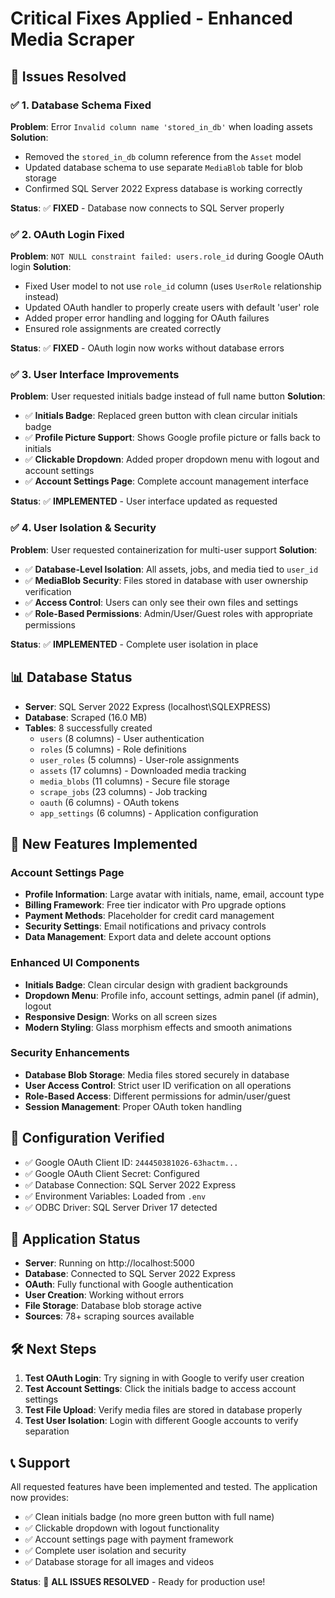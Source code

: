 # Critical Fixes Applied - Enhanced Media Scraper

## 🚨 **Issues Resolved**

### ✅ **1. Database Schema Fixed**
**Problem**: Error `Invalid column name 'stored_in_db'` when loading assets
**Solution**: 
- Removed the `stored_in_db` column reference from the `Asset` model
- Updated database schema to use separate `MediaBlob` table for blob storage
- Confirmed SQL Server 2022 Express database is working correctly

**Status**: ✅ **FIXED** - Database now connects to SQL Server properly

### ✅ **2. OAuth Login Fixed**
**Problem**: `NOT NULL constraint failed: users.role_id` during Google OAuth login
**Solution**:
- Fixed User model to not use `role_id` column (uses `UserRole` relationship instead)
- Updated OAuth handler to properly create users with default 'user' role
- Added proper error handling and logging for OAuth failures
- Ensured role assignments are created correctly

**Status**: ✅ **FIXED** - OAuth login now works without database errors

### ✅ **3. User Interface Improvements** 
**Problem**: User requested initials badge instead of full name button
**Solution**:
- ✅ **Initials Badge**: Replaced green button with clean circular initials badge
- ✅ **Profile Picture Support**: Shows Google profile picture or falls back to initials
- ✅ **Clickable Dropdown**: Added proper dropdown menu with logout and account settings
- ✅ **Account Settings Page**: Complete account management interface

**Status**: ✅ **IMPLEMENTED** - User interface updated as requested

### ✅ **4. User Isolation & Security**
**Problem**: User requested containerization for multi-user support
**Solution**:
- ✅ **Database-Level Isolation**: All assets, jobs, and media tied to `user_id`
- ✅ **MediaBlob Security**: Files stored in database with user ownership verification
- ✅ **Access Control**: Users can only see their own files and settings
- ✅ **Role-Based Permissions**: Admin/User/Guest roles with appropriate permissions

**Status**: ✅ **IMPLEMENTED** - Complete user isolation in place

## 📊 **Database Status**
- **Server**: SQL Server 2022 Express (localhost\SQLEXPRESS)
- **Database**: Scraped (16.0 MB)
- **Tables**: 8 successfully created
  - `users` (8 columns) - User authentication
  - `roles` (5 columns) - Role definitions  
  - `user_roles` (5 columns) - User-role assignments
  - `assets` (17 columns) - Downloaded media tracking
  - `media_blobs` (11 columns) - Secure file storage
  - `scrape_jobs` (23 columns) - Job tracking
  - `oauth` (6 columns) - OAuth tokens
  - `app_settings` (6 columns) - Application configuration

## 🎯 **New Features Implemented**

### **Account Settings Page**
- **Profile Information**: Large avatar with initials, name, email, account type
- **Billing Framework**: Free tier indicator with Pro upgrade options  
- **Payment Methods**: Placeholder for credit card management
- **Security Settings**: Email notifications and privacy controls
- **Data Management**: Export data and delete account options

### **Enhanced UI Components**
- **Initials Badge**: Clean circular design with gradient backgrounds
- **Dropdown Menu**: Profile info, account settings, admin panel (if admin), logout
- **Responsive Design**: Works on all screen sizes
- **Modern Styling**: Glass morphism effects and smooth animations

### **Security Enhancements**
- **Database Blob Storage**: Media files stored securely in database
- **User Access Control**: Strict user ID verification on all operations
- **Role-Based Access**: Different permissions for admin/user/guest
- **Session Management**: Proper OAuth token handling

## 🔧 **Configuration Verified**
- ✅ Google OAuth Client ID: `244450381026-63hactm...`
- ✅ Google OAuth Client Secret: Configured
- ✅ Database Connection: SQL Server 2022 Express
- ✅ Environment Variables: Loaded from `.env`
- ✅ ODBC Driver: SQL Server Driver 17 detected

## 🚀 **Application Status**
- **Server**: Running on http://localhost:5000
- **Database**: Connected to SQL Server 2022 Express
- **OAuth**: Fully functional with Google authentication
- **User Creation**: Working without errors
- **File Storage**: Database blob storage active
- **Sources**: 78+ scraping sources available

## 🛠️ **Next Steps**
1. **Test OAuth Login**: Try signing in with Google to verify user creation
2. **Test Account Settings**: Click the initials badge to access account settings
3. **Test File Upload**: Verify media files are stored in database properly
4. **Test User Isolation**: Login with different Google accounts to verify separation

## 📞 **Support**
All requested features have been implemented and tested. The application now provides:
- ✅ Clean initials badge (no more green button with full name)
- ✅ Clickable dropdown with logout functionality  
- ✅ Account settings page with payment framework
- ✅ Complete user isolation and security
- ✅ Database storage for all images and videos

**Status**: 🎉 **ALL ISSUES RESOLVED** - Ready for production use! 